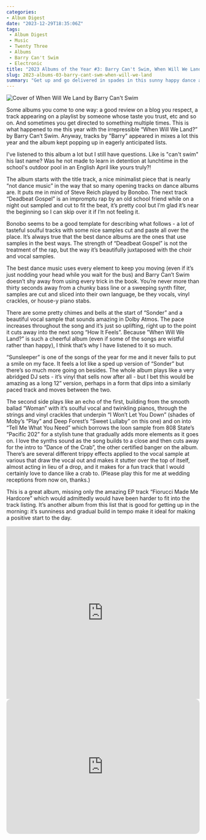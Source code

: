 ```yaml
---
categories:
- Album Digest
date: "2023-12-29T18:35:06Z"
tags: 
 - Album Digest
 - Music
 - Twenty Three
 - Albums
 - Barry Can't Swim
 - Electronic
title: "2023 Albums of the Year #3: Barry Can't Swim, When Will We Land?"
slug: 2023-albums-03-barry-cant-swm-when-will-we-land
summary: "Get up and go delivered in spades in this sunny happy dance album."
---
```


![Cover of When Will We Land by Barry Can't Swim](/assets/images/albums-2023/barry-cant-swim-when-will-we-land.jpeg)

Some albums you come to one way: a good review on a blog you respect, a track appearing on a playlist by someone whose taste you trust, etc and so on. And sometimes you get directed to something multiple times. This is what happened to me this year with the irrepressible “When Will We Land?” by Barry Can’t Swim. Anyway, tracks by "Barry" appeared in mixes a lot this year and the album kept popping up in eagerly anticipated lists.

I've listened to this album a lot but I still have questions. Like is "can't swim" his last name? Was he not made to learn in detention at lunchtime in the school's outdoor pool in an English April like yours truly?! 

The album starts with the title track, a nice minimalist piece that is nearly “not dance music” in the way that so many opening tracks on dance albums are. It puts me in mind of Steve Reich played by Bonobo. The next track “Deadbeat Gospel” is an impromptu rap by an old school friend while on a night out sampled and cut to fit the beat, it’s pretty cool but I’m glad it’s near the beginning so I can skip over it if I’m not feeling it. 

Bonobo seems to be a good template for describing what follows - a lot of tasteful soulful tracks with some nice samples cut and paste all over the place. It’s always true that the best dance albums are the ones that use samples in the best ways. The strength of “Deadbeat Gospel” is not the treatment of the rap, but the way it’s beautifully juxtaposed with the choir and vocal samples.

The best dance music uses every element to keep you moving (even if it’s just nodding your head while you wait for the bus) and Barry Can’t Swim doesn’t shy away from using every trick in the book. You’re never more than thirty seconds away from a chunky bass line or a sweeping synth filter, samples are cut and sliced into their own language, be they vocals, vinyl crackles, or house-y piano stabs.

There are some pretty chimes and bells at the start of “Sonder” and a beautiful vocal sample that sounds amazing in Dolby Atmos. The pace increases throughout the song and it’s just so uplifting, right up to the point it cuts away into the next song “How It Feels”. Because ”When Will We Land?” is such a cheerful album (even if some of the songs are wistful rather than happy), I think that’s why I have listened to it so much. 

“Sunsleeper” is one of the songs of the year for me and it never fails to put a smile on my face. It feels a lot like a sped up version of “Sonder” but there’s so much more going on besides. The whole album plays like a very abridged DJ sets - it’s vinyl that sells now after all - but I bet this would be amazing as a long 12” version, perhaps in a form that dips into a similarly paced track and moves between the two. 

The second side plays like an echo of the first, building from the smooth ballad “Woman” with it’s soulful vocal and twinkling pianos, through the strings and vinyl crackles that underpin “I Won’t Let You Down” (shades of Moby’s “Play” and Deep Forest’s “Sweet Lullaby” on this one) and on into “Tell Me What You Need” which borrows the loon sample from 808 State’s “Pacific 202” for a stylish tune that gradually adds more elements as it goes on. I love the synths sound as the song builds to a close and then cuts away for the intro to “Dance of the Crab”, the other certified banger on the album. There’s are several different trippy effects applied to the vocal sample at various that draw the vocal out and makes it stutter over the top of itself, almost acting in lieu of a drop, and it makes for a fun track that I would certainly love to dance like a crab to. (Please play this for me at wedding receptions from now on, thanks.)

This is a great album, missing only the amazing EP track “Fiorucci Made Me Hardcore” which would admittedly would have been harder to fit into the track listing. It’s another album from this list that is good for getting up in the morning: it’s sunniness and gradual build in tempo make it ideal for making a positive start to the day. 

<iframe allow="autoplay *; encrypted-media *;" frameborder="0" height="450" style="width:100%;max-width:660px;overflow:hidden;background:transparent;" sandbox="allow-forms allow-popups allow-same-origin allow-scripts allow-storage-access-by-user-activation allow-top-navigation-by-user-activation" src="https://embed.music.apple.com/gb/album/when-will-we-land/1687656892"></iframe>

<iframe style="border-radius:12px" src="https://open.spotify.com/embed/album/5LASDBDtLLEt3QqVtgOoaM?utm_source=generator" width="100%" height="352" frameBorder="0" allowfullscreen="" allow="autoplay; clipboard-write; encrypted-media; fullscreen; picture-in-picture" loading="lazy"></iframe>